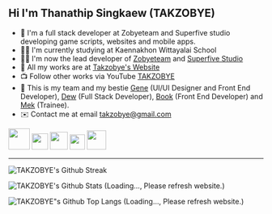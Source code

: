 <h2>Hi I'm Thanathip Singkaew (TAKZOBYE)</h2>

- 🧠 I'm a full stack developer at Zobyeteam and Superfive studio developing game scripts, websites and mobile apps.
- 🧑‍🎓 I'm currently studying at Kaennakhon Wittayalai School
- 🧑‍💻 I'm now the lead developer of [Zobyeteam](https://zobyeteam.com) and [Superfive Studio](https://github.com/SuperfiveStudio)
- 📃 All my works are at [Takzobye's Website](https://takzobye.dev)
- 📺 Follow other works via YouTube [TAKZOBYE](https://youtube.com/@takzobyetzb)
- 💖 This is my team and my bestie [Gene](https://github.com/genezobye) (UI/UI Designer and Front End Developer), [Dew](https://github.com/Generatee) (Full Stack Developer), [Book](https://github.com/InTheLibraryy) (Front End Developer) and [Mek](https://github.com/siripat01) (Trainee).
- ✉️ Contact me at email takzobye@gmail.com

[<img width="42px" src="https://media.discordapp.net/attachments/1079080782804549642/1142211588204535970/2560px-YouTube_full-color_icon_28201729.png?width=970&height=671" />](https://youtube.com/@takzobyetzb/videos)
[<img width="32px" src="https://media.discordapp.net/attachments/1079080782804549642/1142211181721952476/1200px-Facebook_f_logo_28202129.png?width=671&height=671" />](https://www.facebook.com/TAKZOBYETZB/)
[<img width="35px" src="https://media.discordapp.net/attachments/1079080782804549642/1142211115531640863/220px-Logo_of_Twitter.png" />](https://twitter.com/takzobye)
[<img width="30px" src="https://media.discordapp.net/attachments/1079080782804549642/1142212499165413477/Instagram_logo_2022.png?width=671&height=671" />](https://instagram.com/takzobye/)
[<img width="38px" src="https://media.discordapp.net/attachments/1079080782804549642/1142211943680188566/636e0a6a49cf127bf92de1e2_icon_clyde_blurple_RGB.png" />](https://discord.gg/sJ6PJ7C)

<hr>

![ TAKZOBYE's Github Streak ](http://github-readme-streak-stats.herokuapp.com?user=takzobye&theme=radical)

![ TAKZOBYE's Github Stats (Loading..., Please refresh website.) ](https://takzobye-github-readme-stats.vercel.app/api?username=takzobye&hide=issues,contribs&show_icons=true&theme=radical)

![ TAKZOBYE"s Github Top Langs (Loading..., Please refresh website.) ](https://takzobye-github-readme-stats.vercel.app/api/top-langs/?username=takzobye&show_icons=true&theme=radical)
